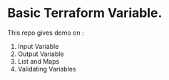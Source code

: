 # Basic Terraform Variable.
This repo gives demo on :
1. Input Variable
2. Output Variable
3. List and Maps
4. Validating Variables

